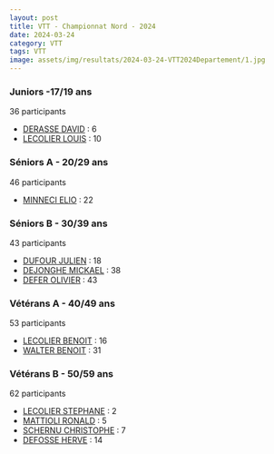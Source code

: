 ```yaml
---
layout: post
title: VTT - Championnat Nord - 2024
date: 2024-03-24
category: VTT
tags: VTT
image: assets/img/resultats/2024-03-24-VTT2024Departement/1.jpg
---
```


### Juniors -17/19 ans
36 participants
- [DERASSE DAVID](https://teamspecializedlille.cc/coureurs/derassedavid) : 6
- [LECOLIER LOUIS](https://teamspecializedlille.cc/coureurs/lecolierlouis) : 10

### Séniors A - 20/29 ans
46 participants
- [MINNECI ELIO](https://teamspecializedlille.cc/coureurs/minnecielio) : 22

### Séniors B - 30/39 ans
43 participants
- [DUFOUR JULIEN](https://teamspecializedlille.cc/coureurs/dufourjulien) : 18
- [DEJONGHE MICKAEL](https://teamspecializedlille.cc/coureurs/dejonghemickael) : 38
- [DEFER OLIVIER](https://teamspecializedlille.cc/coureurs/deferolivier) : 43

### Vétérans A - 40/49 ans
53 participants
- [LECOLIER BENOIT](https://teamspecializedlille.cc/coureurs/lecolierbenoit) : 16
- [WALTER BENOIT](https://teamspecializedlille.cc/coureurs/walterbenoit) : 31

### Vétérans B - 50/59 ans
62 participants
- [LECOLIER STEPHANE](https://teamspecializedlille.cc/coureurs/lecolierstephane) : 2
- [MATTIOLI RONALD](https://teamspecializedlille.cc/coureurs/mattiolironald) : 5
- [SCHERNU CHRISTOPHE](https://teamspecializedlille.cc/coureurs/schernuchristophe) : 7
- [DEFOSSE HERVE](https://teamspecializedlille.cc/coureurs/defosseherve) : 14

